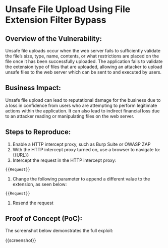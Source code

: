 # Unsafe File Upload Using File Extension Filter Bypass

## Overview of the Vulnerability:

Unsafe file uploads occur when the web server fails to sufficiently validate the file’s size, type, name, contents, or what restrictions are placed on the file once it has been successfully uploaded. The application fails to validate the extension type of files that are uploaded, allowing an attacker to upload unsafe files to the web server which can be sent to and executed by users.

## Business Impact:

Unsafe file upload can lead to reputational damage for the business due to a loss in confidence from users who are attempting to perform legitimate actions within the application. It can also lead to indirect financial loss due to an attacker reading or manipulating files on the web server.

## Steps to Reproduce:

1. Enable a HTTP intercept proxy, such as Burp Suite or OWASP ZAP
1. With the HTTP intercept proxy turned on, use a browser to navigate to: {{URL}}
1. Intercept the request in the HTTP intercept proxy:

```HTTP
{{Request}}
```

1. Change the following parameter to append a different value to the extension, as seen below:

```HTTP
{{Request}}
```

1. Resend the request

## Proof of Concept (PoC):

The screenshot below demonstrates the full exploit:

{{screenshot}}
